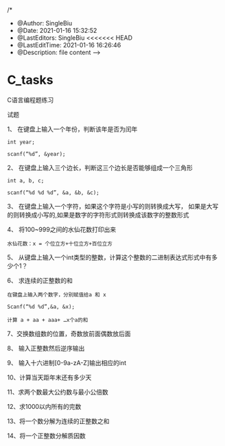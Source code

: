 <!--
 * @Author: SingleBiu
 * @Date: 2021-01-12 19:32:51
 * @LastEditors: SingleBiu
 * @LastEditTime: 2021-01-16 19:33:59
 * @Description: file content
-->
/*
 * @Author: SingleBiu
 * @Date: 2021-01-16 15:32:52
 * @LastEditors: SingleBiu
<<<<<<< HEAD
 * @LastEditTime: 2021-01-16 16:26:46
 * @Description: file content
-->
# C_tasks
C语言编程题练习

试题

1、 在键盘上输入一个年份，判断该年是否为闰年

    int year;

    scanf(“%d”, &year);

2、 在键盘上输入三个边长，判断这三个边长是否能够组成一个三角形

    int a, b, c;

    scanf(“%d %d %d”, &a, &b, &c);

3、 在键盘上输入一个字符，如果这个字符是小写的则转换成大写，
    如果是大写的则转换成小写的,如果是数字的字符形式则转换成该数字的整数形式

4、 将100~999之间的水仙花数打印出来

    水仙花数：x = 个位立方+十位立方+百位立方

5、 从键盘上输入一个int类型的整数，计算这个整数的二进制表达式形式中有多少个1？

6、 求连续的正整数的和

    在键盘上输入两个数字，分别赋值给a 和 x

    Scanf(“%d %d”,&a, &x);

    计算 a + aa + aaa+ …x个a的和

7、交换数组数的位置，奇数放前面偶数放后面

8、 输入正整数然后逆序输出

9、 输入十六进制[0-9a-zA-Z]输出相应的int

10、计算当天距年末还有多少天

11、求两个数最大公约数与最小公倍数

12、求1000以内所有的完数

13、将一个数分解为连续的正整数之和

14、将一个正整数分解质因数